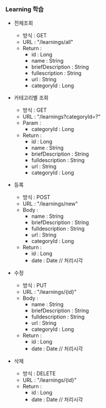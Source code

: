 ### Learning 학습

* 전체조회

    - 방식 : GET 
    - URL : "/learnings/all"
    - Return :
        - id : Long
        - name : String
        - briefDescription : String
        - fullescription : String
        - url : String
        - categoryId : Long

* 카테고리별 조회

    - 방식 : GET 
    - URL : "/learnings?categoryId=?"
    - Param : 
        - categoryId : Long
    - Return :
        - id : Long
        - name : String
        - briefDescription : String
        - fulldescription : String
        - url : String
        - categoryId : Long

* 등록

    - 방식 : POST 
    - URL : "/learnings/new"
    - Body : 
        - name : String
        - briefDescription : String
        - fulldescription : String
        - url : String
        - categoryId : Long
    - Return :
        - id : Long 
        - date : Date // 처리시각 

* 수정

    - 방식 : PUT 
    - URL : "/learnings/{id}"
    - Body : 
        - name : String
        - briefDescription : String
        - fulldescription : String
        - url : String
        - categoryId : Long
    - Return :
        - id : Long 
        - date : Date // 처리시각 

* 삭제

    - 방식 : DELETE 
    - URL : "/learnings/{id}"
    - Return :
        - id : Long 
        - date : Date // 처리시각 
